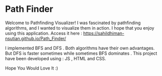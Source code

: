 # Path Finder
Welcome to Pathfinding Visualizer! I was fascinated by pathfinding algorithms, and I wanted to visualize them in action. I hope that you enjoy using this application.
Access it here : https://sahildhiman-nsutian.github.io/Path_Finder/

I implemented BFS and DFS . Both algorithms have their own advantages. But DFS is faster sometimes while sometimes BFS dominates . 
This project have been developed using : JS , HTML and CSS.

Hope You Would Love It :)
